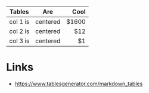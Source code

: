 | Tables   |      Are      |  Cool |
|----------|:-------------:|------:|
| col 1 is |  centered     | $1600 |
| col 2 is |    centered   |   $12 |
| col 3 is | centered      |    $1 |

# Links
- https://www.tablesgenerator.com/markdown_tables